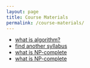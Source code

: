 ```yaml
---
layout: page
title: Course Materials
permalink: /course-materials/
---
```

* [what is algorithm?](https://slate.com/technology/2016/02/whats-the-deal-with-algorithms.html)
* [find another syllabus](https://ocw.mit.edu/courses/electrical-engineering-and-computer-science/6-046j-design-and-analysis-of-algorithms-spring-2015/syllabus/)
* [what is NP-complete](https://www.geeksforgeeks.org/np-completeness-set-1/)
* [what is NP-complete](https://stackoverflow.com/questions/210829/what-is-an-np-complete-in-computer-science)